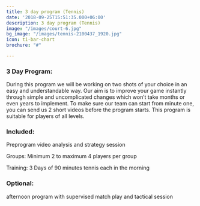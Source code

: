 ```yaml
---
title: 3 day program (Tennis)
date: '2018-09-25T15:51:35.000+06:00'
description: 3 day program (Tennis)
image: "/images/court-6.jpg"
bg_image: "/images/tennis-2100437_1920.jpg"
icon: ti-bar-chart
brochure: "#"

---
```

### 3 Day Program:

During this program we will be working on two shots of your choice in an easy and understandable way. Our aim is to improve your game instantly through simple and uncomplicated changes which won’t take
 months or even years to implement. To make sure our team can start from minute one, you can send us 2 short videos before the program starts. This program is suitable for players of all levels.

### Included:

Preprogram video analysis and strategy session

Groups: Minimum 2 to maximum 4 players per group

Training: 3 Days of 90 minutes tennis each in the morning 

### Optional:

afternoon program with supervised match play and tactical session
